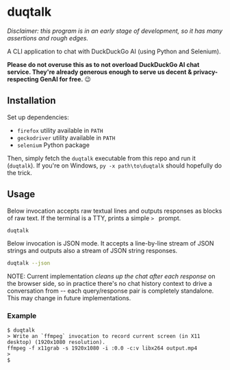 # duqtalk

*Disclaimer: this program is in an early stage of development, so it has many assertions and rough edges.*

A CLI application to chat with DuckDuckGo AI (using Python and Selenium).

**Please do not overuse this as to not overload DuckDuckGo AI chat service.
They're already generous enough to serve us decent & privacy-respecting GenAI
for free.** :wink:

## Installation

Set up dependencies:

- `firefox` utility available in `PATH`
- `geckodriver` utility available in `PATH`
- `selenium` Python package

Then, simply fetch the `duqtalk` executable from this repo and run it (`duqtalk`).
If you're on Windows, `py -x path\to\duqtalk` should hopefully do the trick.

## Usage

Below invocation accepts raw textual lines and outputs responses as blocks of
raw text. If the terminal is a TTY, prints a simple `> ` prompt.

```bash
duqtalk
```

Below invocation is JSON mode. It accepts a line-by-line stream of JSON strings
and outputs also a stream of JSON string responses.

```bash
duqtalk --json
```

NOTE: Current implementation *cleans up the chat after each response* on the
browser side, so in practice there's no chat history context to drive a
conversation from -- each query/response pair is completely standalone. This may
change in future implementations.

### Example

```
$ duqtalk
> Write an `ffmpeg` invocation to record current screen (in X11 desktop) (1920x1080 resolution).
ffmpeg -f x11grab -s 1920x1080 -i :0.0 -c:v libx264 output.mp4
>
$
```
